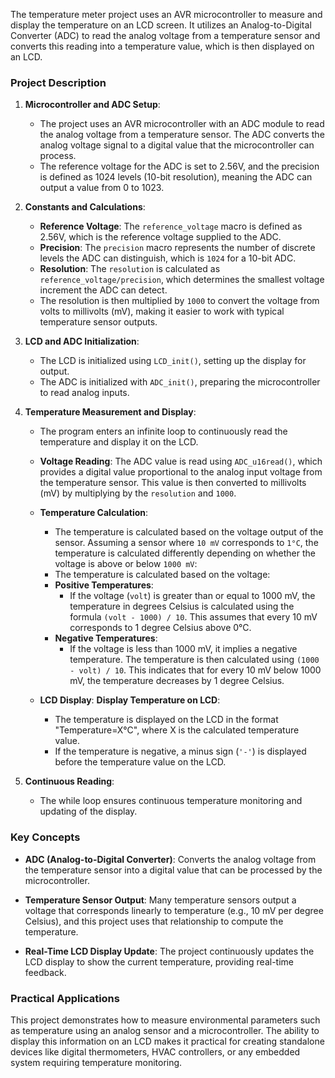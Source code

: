 The temperature meter project uses an AVR microcontroller to measure and display the temperature on an LCD screen. It utilizes an Analog-to-Digital Converter (ADC) to read the analog voltage from a temperature sensor and converts this reading into a temperature value, which is then displayed on an LCD.
### Project Description

1. **Microcontroller and ADC Setup**:
   - The project uses an AVR microcontroller with an ADC module to read the analog voltage from a temperature sensor. The ADC converts the analog voltage signal to a digital value that the microcontroller can process.
   - The reference voltage for the ADC is set to 2.56V, and the precision is defined as 1024 levels (10-bit resolution), meaning the ADC can output a value from 0 to 1023.

2. **Constants and Calculations**:
   - **Reference Voltage**: The `reference_voltage` macro is defined as 2.56V, which is the reference voltage supplied to the ADC.
   - **Precision**: The `precision` macro represents the number of discrete levels the ADC can distinguish, which is `1024` for a 10-bit ADC.
   - **Resolution**: The `resolution` is calculated as `reference_voltage/precision`, which determines the smallest voltage increment the ADC can detect.
   - The resolution is then multiplied by `1000` to convert the voltage from volts to millivolts (mV), making it easier to work with typical temperature sensor outputs.

3. **LCD and ADC Initialization**:
   - The LCD is initialized using `LCD_init()`, setting up the display for output.
   - The ADC is initialized with `ADC_init()`, preparing the microcontroller to read analog inputs.

4. **Temperature Measurement and Display**:
   - The program enters an infinite loop to continuously read the temperature and display it on the LCD.
   - **Voltage Reading**: The ADC value is read using `ADC_u16read()`, which provides a digital value proportional to the analog input voltage from the temperature sensor. This value is then converted to millivolts (mV) by multiplying by the `resolution` and `1000`.
   
   - **Temperature Calculation**:
     - The temperature is calculated based on the voltage output of the sensor. Assuming a sensor where `10 mV` corresponds to `1°C`, the temperature is calculated differently depending on whether the voltage is above or below `1000 mV`:
     - The temperature is calculated based on the voltage:
     - **Positive Temperatures**: 
       - If the voltage (`volt`) is greater than or equal to 1000 mV, the temperature in degrees Celsius is calculated using the formula `(volt - 1000) / 10`. This assumes that every 10 mV corresponds to 1 degree Celsius above 0°C.
     - **Negative Temperatures**:
       - If the voltage is less than 1000 mV, it implies a negative temperature. The temperature is then calculated using `(1000 - volt) / 10`. This indicates that for every 10 mV below 1000 mV, the temperature decreases by 1 degree Celsius.
       
   - **LCD Display**:
    **Display Temperature on LCD**:
      - The temperature is displayed on the LCD in the format "Temperature=X°C", where X is the calculated temperature value.
      - If the temperature is negative, a minus sign (`'-'`) is displayed before the temperature value on the LCD.

5. **Continuous Reading**:
   - The while loop ensures continuous temperature monitoring and updating of the display.

### Key Concepts

- **ADC (Analog-to-Digital Converter)**: Converts the analog voltage from the temperature sensor into a digital value that can be processed by the microcontroller.
  
- **Temperature Sensor Output**: Many temperature sensors output a voltage that corresponds linearly to temperature (e.g., 10 mV per degree Celsius), and this project uses that relationship to compute the temperature.

- **Real-Time LCD Display Update**: The project continuously updates the LCD display to show the current temperature, providing real-time feedback.

### Practical Applications

This project demonstrates how to measure environmental parameters such as temperature using an analog sensor and a microcontroller. The ability to display this information on an LCD makes it practical for creating standalone devices like digital thermometers, HVAC controllers, or any embedded system requiring temperature monitoring.
